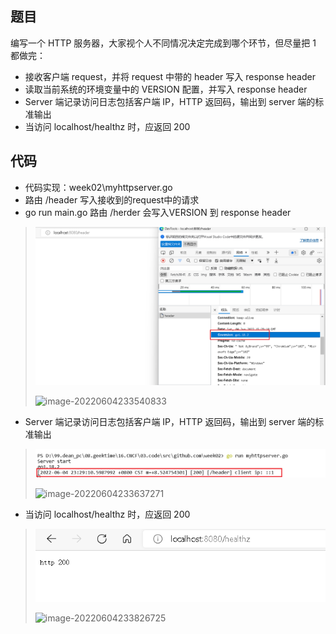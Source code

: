 ## 题目

编写一个 HTTP 服务器，大家视个人不同情况决定完成到哪个环节，但尽量把 1 都做完：

- 接收客户端 request，并将 request 中带的 header 写入 response header
- 读取当前系统的环境变量中的 VERSION 配置，并写入 response header
- Server 端记录访问日志包括客户端 IP，HTTP 返回码，输出到 server 端的标准输出
- 当访问 localhost/healthz 时，应返回 200

## 代码

- 代码实现：week02\myhttpserver.go
- 路由 /header 写入接收到的request中的请求
- go run main.go 路由 /herder 会写入VERSION 到 response header

> ![header](https://github.com/xujingtian/geektimecncfcamp/blob/main/week02/README.assets/image-20220604233540833.png)
>
> ![image-20220604233540833](D:\99.dean_pc\08.geektime\16.CNCF\03.code\src\github.com\geektimecncfcamp\week02\README.assets\image-20220604233540833.png)
>
> 

- Server 端记录访问日志包括客户端 IP，HTTP 返回码，输出到 server 端的标准输出

> ![server](https://github.com/xujingtian/geektimecncfcamp/blob/main/week02/README.assets/image-20220604233637271.png)
>
> ![image-20220604233637271](D:\99.dean_pc\08.geektime\16.CNCF\03.code\src\github.com\geektimecncfcamp\week02\README.assets\image-20220604233637271.png)

- 当访问 localhost/healthz 时，应返回 200

> ![http200](https://github.com/xujingtian/geektimecncfcamp/blob/main/week02/README.assets/image-20220604233826725.png)
>
> ![image-20220604233826725](D:\99.dean_pc\08.geektime\16.CNCF\03.code\src\github.com\geektimecncfcamp\week02\README.assets\image-20220604233826725.png)
